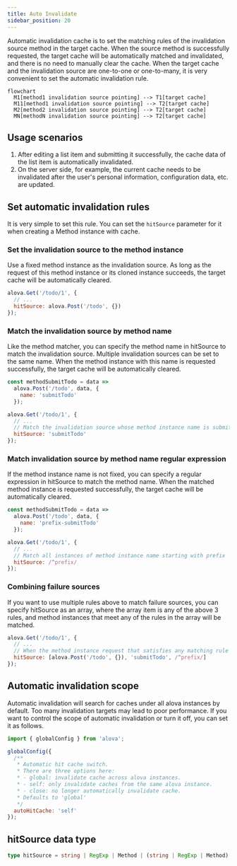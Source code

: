 ```yaml
---
title: Auto Invalidate
sidebar_position: 20
---
```


Automatic invalidation cache is to set the matching rules of the invalidation source method in the target cache. When the source method is successfully requested, the target cache will be automatically matched and invalidated, and there is no need to manually clear the cache. When the target cache and the invalidation source are one-to-one or one-to-many, it is very convenient to set the automatic invalidation rule.

```mermaid
flowchart
  M1[method1 invalidation source pointing] --> T1[target cache]
  M11[method1 invalidation source pointing] --> T2[target cache]
  M2[method2 invalidation source pointing] --> T2[target cache]
  MN[methodN invalidation source pointing] --> T2[target cache]
```

## Usage scenarios

1. After editing a list item and submitting it successfully, the cache data of the list item is automatically invalidated.
2. On the server side, for example, the current cache needs to be invalidated after the user's personal information, configuration data, etc. are updated.

## Set automatic invalidation rules

It is very simple to set this rule. You can set the `hitSource` parameter for it when creating a Method instance with cache.

### Set the invalidation source to the method instance

Use a fixed method instance as the invalidation source. As long as the request of this method instance or its cloned instance succeeds, the target cache will be automatically cleared.

```javascript
alova.Get('/todo/1', {
  // ...
  hitSource: alova.Post('/todo', {})
});
```

### Match the invalidation source by method name

Like the method matcher, you can specify the method name in hitSource to match the invalidation source. Multiple invalidation sources can be set to the same name. When the method instance with this name is requested successfully, the target cache will be automatically cleared.

```javascript
const methodSubmitTodo = data =>
  alova.Post('/todo', data, {
    name: 'submitTodo'
  });

alova.Get('/todo/1', {
  // ...
  // Match the invalidation source whose method instance name is submitTodo
  hitSource: 'submitTodo'
});
```

### Match invalidation source by method name regular expression

If the method instance name is not fixed, you can specify a regular expression in hitSource to match the method name. When the matched method instance is requested successfully, the target cache will be automatically cleared.

```javascript
const methodSubmitTodo = data =>
  alova.Post('/todo', data, {
    name: 'prefix-submitTodo'
  });

alova.Get('/todo/1', {
  // ...
  // Match all instances of method instance name starting with prefix
  hitSource: /^prefix/
});
```

### Combining failure sources

If you want to use multiple rules above to match failure sources, you can specify hitSource as an array, where the array item is any of the above 3 rules, and method instances that meet any of the rules in the array will be matched.

```javascript
alova.Get('/todo/1', {
  // ...
  // When the method instance request that satisfies any matching rule in the array is successful, this cache will be invalidated
  hitSource: [alova.Post('/todo', {}), 'submitTodo', /^prefix/]
});
```

## Automatic invalidation scope

Automatic invalidation will search for caches under all alova instances by default. Too many invalidation targets may lead to poor performance. If you want to control the scope of automatic invalidation or turn it off, you can set it as follows.

```js
import { globalConfig } from 'alova';

globalConfig({
  /**
   * Automatic hit cache switch.
   * There are three options here:
   * - global: invalidate cache across alova instances.
   * - self: only invalidate caches from the same alova instance.
   * - close: no longer automatically invalidate cache.
   * Defaults to 'global'
   */
  autoHitCache: 'self'
});
```

## hitSource data type

```typescript
type hitSource = string | RegExp | Method | (string | RegExp | Method)[];
```
